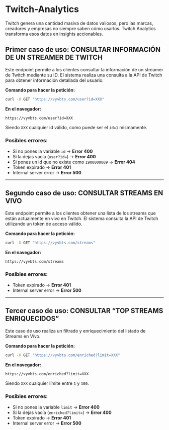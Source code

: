 # Twitch-Analytics
Twitch genera una cantidad masiva de datos valiosos, pero las marcas, creadores y
empresas no siempre saben cómo usarlos. Twitch Analytics transforma esos datos en
insights accionables.
## Primer caso de uso: CONSULTAR INFORMACIÓN DE UN STREAMER DE TWITCH
Este endpoint permite a los clientes consultar la información de un streamer de Twitch
mediante su ID. El sistema realiza una consulta a la API de Twitch para obtener información
detallada del usuario.

**Comando para hacer la petición:**  
```sh
curl -X GET "https://vyvbts.com/user?id=XXX"
```

**En el navegador:**  
```
https://vyvbts.com/user?id=XXX
```

Siendo `XXX` cualquier id válido, como puede ser el `id=1` mismamente.

### Posibles errores:
- Si no pones la variable `id` → **Error 400**
- Si la dejas vacía (`user?id=`) → **Error 400**
- Si pones un id que no existe como `1900000009` → **Error 404**
- Token expirado → **Error 401**
- Internal server error → **Error 500**

---

## Segundo caso de uso: CONSULTAR STREAMS EN VIVO
Este endpoint permite a los clientes obtener una lista de los streams que están actualmente
en vivo en Twitch. El sistema consulta la API de Twitch utilizando un token de acceso válido.

**Comando para hacer la petición:**  
```sh
curl -X GET "https://vyvbts.com/streams"
```

**En el navegador:**  
```
https://vyvbts.com/streams
```

### Posibles errores:
- Token expirado → **Error 401**
- Internal server error → **Error 500**

---

## Tercer caso de uso: CONSULTAR “TOP STREAMS ENRIQUECIDOS”
Este caso de uso realiza un filtrado y enriquecimiento del listado de Streams en Vivo.

**Comando para hacer la petición:**  
```sh
curl -X GET "https://vyvbts.com/enriched?limit=XXX"
```

**En el navegador:**  
```
https://vyvbts.com/enriched?limit=XXX
```

Siendo `XXX` cualquier límite entre `1` y `100`.

### Posibles errores:
- Si no pones la variable `limit` → **Error 400**
- Si la dejas vacía (`enriched?limit=`) → **Error 400**
- Token expirado → **Error 401**
- Internal server error → **Error 500**
